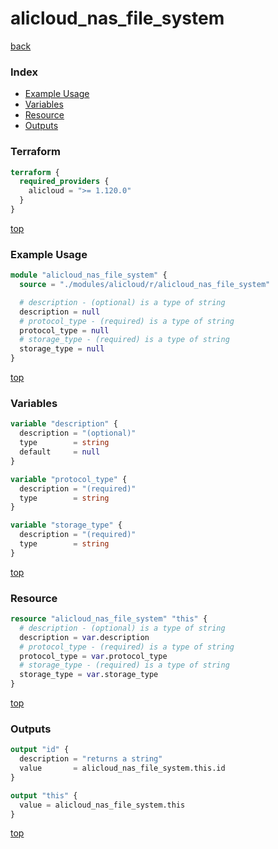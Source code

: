 # alicloud_nas_file_system

[back](../alicloud.md)

### Index

- [Example Usage](#example-usage)
- [Variables](#variables)
- [Resource](#resource)
- [Outputs](#outputs)

### Terraform

```terraform
terraform {
  required_providers {
    alicloud = ">= 1.120.0"
  }
}
```

[top](#index)

### Example Usage

```terraform
module "alicloud_nas_file_system" {
  source = "./modules/alicloud/r/alicloud_nas_file_system"

  # description - (optional) is a type of string
  description = null
  # protocol_type - (required) is a type of string
  protocol_type = null
  # storage_type - (required) is a type of string
  storage_type = null
}
```

[top](#index)

### Variables

```terraform
variable "description" {
  description = "(optional)"
  type        = string
  default     = null
}

variable "protocol_type" {
  description = "(required)"
  type        = string
}

variable "storage_type" {
  description = "(required)"
  type        = string
}
```

[top](#index)

### Resource

```terraform
resource "alicloud_nas_file_system" "this" {
  # description - (optional) is a type of string
  description = var.description
  # protocol_type - (required) is a type of string
  protocol_type = var.protocol_type
  # storage_type - (required) is a type of string
  storage_type = var.storage_type
}
```

[top](#index)

### Outputs

```terraform
output "id" {
  description = "returns a string"
  value       = alicloud_nas_file_system.this.id
}

output "this" {
  value = alicloud_nas_file_system.this
}
```

[top](#index)